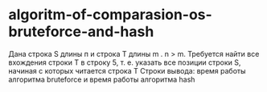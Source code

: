 # algoritm-of-comparasion-os-bruteforce-and-hash
Дана строка S длины п и строка Т длины m . n > m. 
Требуется найти все вхождения строки Т в строку 5, т. е. указать все позиции строки S, начиная с которых читается строка Т
Строки вывода: время работы алгоритма bruteforce и время работы алгоритма hash
